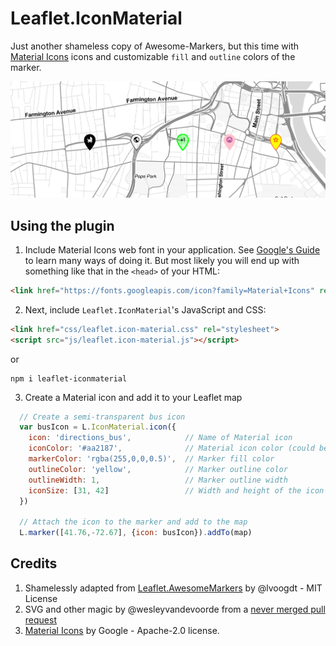 # Leaflet.IconMaterial
Just another shameless copy of Awesome-Markers, but this time with [Material Icons](https://material.io/tools/icons/) icons and customizable `fill` and `outline` colors of the marker.

![Leaflet.IconMaterial screenshot](screenshot.png "Leaflet.IconMaterial screenshot")

## Using the plugin
1. Include Material Icons web font in your application. See [Google's Guide](https://google.github.io/material-design-icons/) to learn many ways of doing it. But most likely you will end up with something like that in the `<head>` of your HTML:
```html
<link href="https://fonts.googleapis.com/icon?family=Material+Icons" rel="stylesheet">
```

2. Next, include `Leaflet.IconMaterial`'s JavaScript and CSS:

```html
<link href="css/leaflet.icon-material.css" rel="stylesheet">
<script src="js/leaflet.icon-material.js"></script>
```

or

```
npm i leaflet-iconmaterial
```

3. Create a Material icon and add it to your Leaflet map
```js
  // Create a semi-transparent bus icon
  var busIcon = L.IconMaterial.icon({
    icon: 'directions_bus',            // Name of Material icon
    iconColor: '#aa2187',              // Material icon color (could be rgba, hex, html name...)
    markerColor: 'rgba(255,0,0,0.5)',  // Marker fill color
    outlineColor: 'yellow',            // Marker outline color
    outlineWidth: 1,                   // Marker outline width 
    iconSize: [31, 42]                 // Width and height of the icon
  })
  
  // Attach the icon to the marker and add to the map
  L.marker([41.76,-72.67], {icon: busIcon}).addTo(map)
```

## Credits
1. Shamelessly adapted from [Leaflet.AwesomeMarkers](https://github.com/lvoogdt/Leaflet.awesome-markers) by @lvoogdt - MIT License
1. SVG and other magic by @wesleyvandevoorde from a [never merged pull request](https://github.com/lvoogdt/Leaflet.awesome-markers/pull/74)
1. [Material Icons](https://github.com/google/material-design-icons) by Google - Apache-2.0 license.
